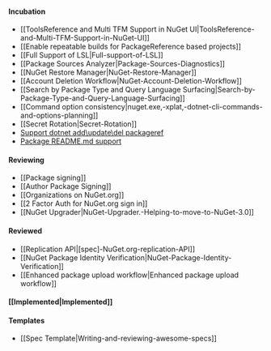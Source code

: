 #### Incubation 
* [[ToolsReference and Multi TFM Support in NuGet UI|ToolsReference-and-Multi-TFM-Support-in-NuGet-UI]]
* [[Enable repeatable builds for PackageReference based projects]]
* [[Full Support of LSL|Full-support-of-LSL]]
* [[Package Sources Analyzer|Package-Sources-Diagnostics]]
* [[NuGet Restore Manager|NuGet-Restore-Manager]]
* [[Account Deletion Workflow|NuGet-Account-Deletion-Workflow]]
* [[Search by Package Type and Query Language Surfacing|Search-by-Package-Type-and-Query-Language-Surfacing]]
* [[Command option consistency|nuget.exe,-xplat,-dotnet-cli-commands-and-options-planning]]
* [[Secret Rotation|Secret-Rotation]]
* [Support dotnet add\update\del packageref](https://github.com/NuGet/Home/wiki/Support-dotnet-add%7Cupdate%7Cremove-pkg)
* [Package README.md support](Package-README.md-support)

#### Reviewing
* [[Package signing]]
* [[Author Package Signing]]
* [[Organizations on NuGet.org]]
* [[2 Factor Auth for NuGet.org sign in]]
* [[NuGet Upgrader|NuGet-Upgrader.-Helping-to-move-to-NuGet-3.0]]

#### Reviewed
* [[Replication API|[spec]-NuGet.org-replication-API]]
* [[NuGet Package Identity Verification|NuGet-Package-Identity-Verification]]
* [[Enhanced package upload workflow|Enhanced package upload workflow]]

#### [[Implemented|Implemented]]

#### Templates
* [[Spec Template|Writing-and-reviewing-awesome-specs]]

